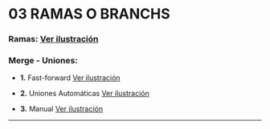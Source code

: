 # **03 RAMAS O BRANCHS**

### **Ramas:** [Ver ilustración](https://github.com/iespino00/Git/blob/master/images/img_branch.PNG "Branch")

### **Merge - Uniones:** 
  * **1.** Fast-forward [Ver ilustración](https://github.com/iespino00/Git/blob/master/images/img_fast.PNG "Fast-forward")

  * **2.** Uniones Automáticas [Ver ilustración](https://github.com/iespino00/Git/blob/master/images/img_automaticas.PNG "Uniones Automáticas")

  * **3.** Manual [Ver ilustración](https://github.com/iespino00/Git/blob/master/images/img_manual.PNG "Manual")

****

